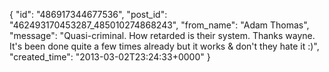  {
   "id": "486917344677536",
   "post_id": "462493170453287_485010274868243",
   "from_name": "Adam Thomas",
   "message": "Quasi-criminal. How retarded is their system. Thanks wayne. It's been done quite a few times already but it works & don't they hate it :)",
   "created_time": "2013-03-02T23:24:33+0000"
 }
